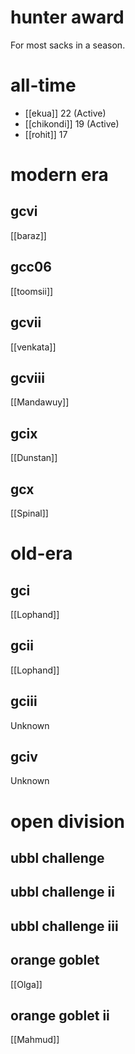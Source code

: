 # hunter award

For most sacks in a season.

# all-time

* [[ekua]] 22 (Active)
* [[chikondi]] 19 (Active)
* [[rohit]] 17

# modern era

## gcvi

[[baraz]]

## gcc06

[[toomsii]]

## gcvii

[[venkata]]

## gcviii

[[Mandawuy]]

## gcix

[[Dunstan]]

## gcx

[[Spinal]]

# old-era

## gci

[[Lophand]]

## gcii

[[Lophand]]

## gciii

Unknown

## gciv

Unknown

# open division

## ubbl challenge

## ubbl challenge ii

## ubbl challenge iii

## orange goblet

[[Olga]]

## orange goblet ii

[[Mahmud]]
